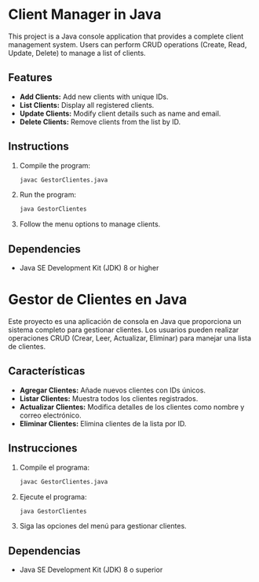 # Client Manager in Java

This project is a Java console application that provides a complete client management system. Users can perform CRUD operations (Create, Read, Update, Delete) to manage a list of clients.

## Features

- **Add Clients:** Add new clients with unique IDs.
- **List Clients:** Display all registered clients.
- **Update Clients:** Modify client details such as name and email.
- **Delete Clients:** Remove clients from the list by ID.

## Instructions

1. Compile the program:
   ```bash
   javac GestorClientes.java
   ```

2. Run the program:
   ```bash
   java GestorClientes
   ```

3. Follow the menu options to manage clients.

## Dependencies

- Java SE Development Kit (JDK) 8 or higher

# Gestor de Clientes en Java

Este proyecto es una aplicación de consola en Java que proporciona un sistema completo para gestionar clientes. Los usuarios pueden realizar operaciones CRUD (Crear, Leer, Actualizar, Eliminar) para manejar una lista de clientes.

## Características

- **Agregar Clientes:** Añade nuevos clientes con IDs únicos.
- **Listar Clientes:** Muestra todos los clientes registrados.
- **Actualizar Clientes:** Modifica detalles de los clientes como nombre y correo electrónico.
- **Eliminar Clientes:** Elimina clientes de la lista por ID.

## Instrucciones

1. Compile el programa:
   ```bash
   javac GestorClientes.java
   ```

2. Ejecute el programa:
   ```bash
   java GestorClientes
   ```

3. Siga las opciones del menú para gestionar clientes.

## Dependencias

- Java SE Development Kit (JDK) 8 o superior
